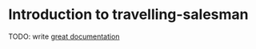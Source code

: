 # Introduction to travelling-salesman

TODO: write [great documentation](http://jacobian.org/writing/what-to-write/)
